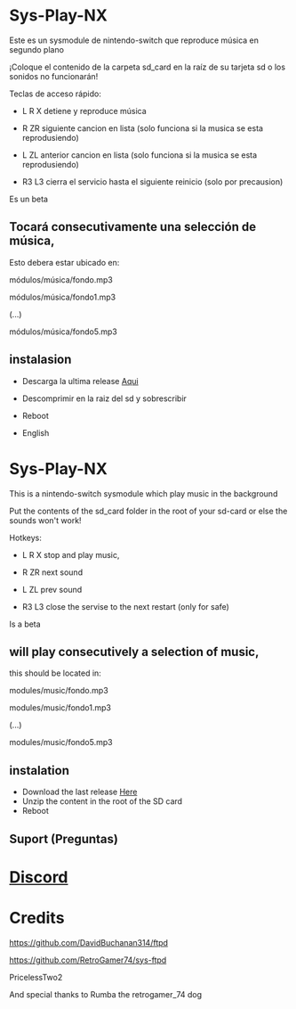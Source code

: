 # Sys-Play-NX

Este es un sysmodule de nintendo-switch que reproduce música en segundo plano

¡Coloque el contenido de la carpeta sd_card en la raíz de su tarjeta sd o los sonidos no funcionarán!

Teclas de acceso rápido:

* L R X detiene y reproduce música

* R ZR siguiente cancion en lista (solo funciona si la musica se esta reprodusiendo)

* L ZL anterior cancion en lista (solo funciona si la musica se esta reprodusiendo)

* R3 L3 cierra el servicio hasta el siguiente reinicio (solo por precausion)

Es un beta

## Tocará consecutivamente una selección de música,

Esto debera estar ubicado en:

módulos/música/fondo.mp3

módulos/música/fondo1.mp3

(...)

módulos/música/fondo5.mp3

 ## instalasion
* Descarga la ultima release [Aqui](https://github.com/Kronos2308/Sys-Play-nx/releases)
* Descomprimir en la raiz del sd y sobrescribir
* Reboot

* English
# Sys-Play-NX

This is a nintendo-switch sysmodule which play music in the background

Put the contents of the sd_card folder in the root of your sd-card or else the sounds won't work!

Hotkeys: 
* L R X stop and play music,

* R ZR next sound

* L ZL prev sound

* R3 L3 close the servise to the next restart (only for safe)

Is a beta 

## will play consecutively a selection of music, 

this should be located in:

modules/music/fondo.mp3

modules/music/fondo1.mp3

(...)

modules/music/fondo5.mp3

## instalation
* Download the last release [Here](https://github.com/Kronos2308/Sys-Play-nx/releases)
* Unzip the content in the root of the SD card
* Reboot
## Suport (Preguntas)
# [Discord](https://discord.io/myrincon)
# Credits

https://github.com/DavidBuchanan314/ftpd

https://github.com/RetroGamer74/sys-ftpd

PricelessTwo2

And special thanks to Rumba the retrogamer_74 dog
